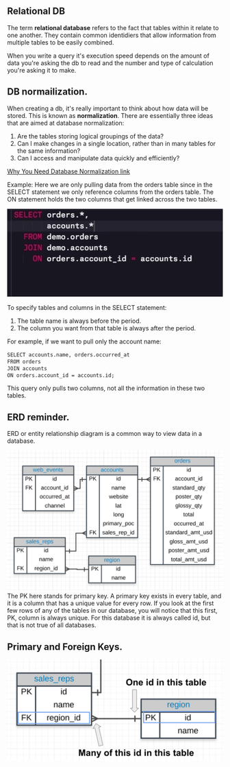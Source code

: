 ## Relational DB

The term **relational database** refers to the fact that tables within it relate to one another. They contain common identidiers that allow information from 
multiple tables to be easily combined.

When you write a query it's execution speed depends on the amount of data you're asking the db to read and the number and type of calculation you're
asking it to make.

## DB normailization.

When creating a db, it's really important to think about how data will be stored. This is known as **normalization**.
There are essentially three ideas that are aimed at database normalization:

1. Are the tables storing logical groupings of the data?
2. Can I make changes in a single location, rather than in many tables for the same information?
3. Can I access and manipulate data quickly and efficiently?

[Why You Need Database Normalization link](http://www.itprotoday.com/microsoft-sql-server/sql-design-why-you-need-database-normalization)

Example:
Here we are only pulling data from the orders table since in the SELECT statement we only reference columns from the orders table.
The ON statement holds the two columns that get linked across the two tables.

![inner join](join_sql.png)

To specify tables and columns in the SELECT statement:

1. The table name is always before the period.
2. The column you want from that table is always after the period.

For example, if we want to pull only the account name:

```
SELECT accounts.name, orders.occurred_at
FROM orders
JOIN accounts
ON orders.account_id = accounts.id;
```
This query only pulls two columns, not all the information in these two tables.

## ERD reminder.

ERD or entity relationship diagram is a common way to view data in a database. 

![ERD diagram](entity_relationship_diagram.png)
The PK here stands for primary key. A primary key exists in every table, and it is a column that has a unique value for every row.
If you look at the first few rows of any of the tables in our database, you will notice that this first, PK, column is always unique. For this database it is always called id, but that is not true of all databases.

## Primary and Foreign Keys.

![primary and foreign key](primary_foreign_key.png)